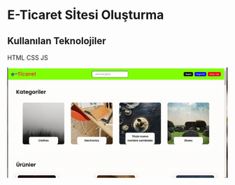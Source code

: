 <h1>E-Ticaret Sİtesi Oluşturma</h1>
<h2>Kullanılan Teknolojiler</h2>
<p>HTML CSS JS</p>
<img src="/images/ticaret.gif">
